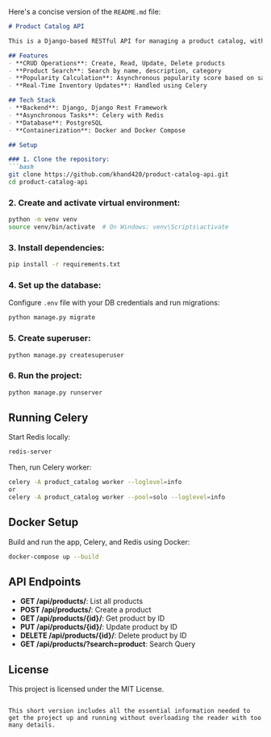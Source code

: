 Here's a concise version of the `README.md` file:

```markdown
# Product Catalog API

This is a Django-based RESTful API for managing a product catalog, with features like real-time inventory updates, product search, and asynchronous tasks using Celery.

## Features
- **CRUD Operations**: Create, Read, Update, Delete products
- **Product Search**: Search by name, description, category
- **Popularity Calculation**: Asynchronous popularity score based on sales
- **Real-Time Inventory Updates**: Handled using Celery

## Tech Stack
- **Backend**: Django, Django Rest Framework
- **Asynchronous Tasks**: Celery with Redis
- **Database**: PostgreSQL
- **Containerization**: Docker and Docker Compose

## Setup

### 1. Clone the repository:
```bash
git clone https://github.com/khand420/product-catalog-api.git
cd product-catalog-api
```

### 2. Create and activate virtual environment:
```bash
python -m venv venv
source venv/bin/activate  # On Windows: venv\Scripts\activate
```

### 3. Install dependencies:
```bash
pip install -r requirements.txt
```

### 4. Set up the database:
Configure `.env` file with your DB credentials and run migrations:
```bash
python manage.py migrate
```

### 5. Create superuser:
```bash
python manage.py createsuperuser
```

### 6. Run the project:
```bash
python manage.py runserver
```

## Running Celery
Start Redis locally:
```bash
redis-server
```
Then, run Celery worker:
```bash
celery -A product_catalog worker --loglevel=info
or
celery -A product_catalog worker --pool=solo --loglevel=info
```

## Docker Setup
Build and run the app, Celery, and Redis using Docker:
```bash
docker-compose up --build
```

## API Endpoints

- **GET /api/products/**: List all products
- **POST /api/products/**: Create a product
- **GET /api/products/{id}/**: Get product by ID
- **PUT /api/products/{id}/**: Update product by ID
- **DELETE /api/products/{id}/**: Delete product by ID
- **GET /api/products/?search=product**: Search Query 

 

## License
This project is licensed under the MIT License.
```

This short version includes all the essential information needed to get the project up and running without overloading the reader with too many details.
